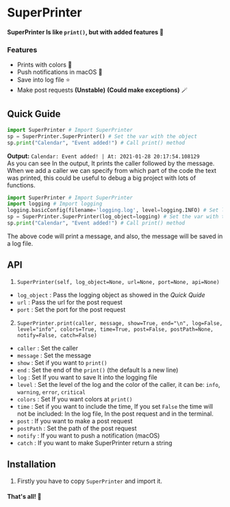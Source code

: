 # SuperPrinter
#### SuperPrinter Is like `print()`, but with added features 🚀

### Features
- Prints with colors 🤖
- Push notifications in macOS 🍎
- Save into log file ⭐️
- Make post requests **(Unstable)** **(Could make exceptions)** 🪄

## Quick Guide
```python
import SuperPrinter # Import SuperPrinter
sp = SuperPrinter.SuperPrinter() # Set the var with the object
sp.print("Calendar", "Event added!") # Call print() method
```
**Output:** `Calendar: Event added! | At: 2021-01-28 20:17:54.108129`\
As you can see In the output, It prints the caller followed by the message.\
When we add a caller we can specify from which part of the code the text was printed, this could be useful to debug a big project with lots of functions.
```python
import SuperPrinter # Import SuperPrinter
import logging # Import logging
logging.basicConfig(filename='logging.log', level=logging.INFO) # Set logging basic config
sp = SuperPrinter.SuperPrinter(log_object=logging) # Set the var with the object
sp.print("Calendar", "Event added!") # Call print() method
```
The above code will print a message, and also, the message will be saved in a log file.



## API
1. `SuperPrinter(self, log_object=None, url=None, port=None, api=None)`
- `log_object` : Pass the logging object as showed in the *Quick Quide*
- `url` : Pass the url for the post request
- `port` : Set the port for the post request 
2. `SuperPrinter.print(caller, message, show=True, end="\n", log=False, level="info", colors=True, time=True, post=False, postPath=None, notify=False, catch=False)`
- `caller` : Set the caller
- `message` : Set the message
- `show` : Set if you want to `print()`
- `end` : Set the end of the `print()` (the default Is a new line)
- `log` : Set If you want to save It into the logging file
- `level` : Set the level of the log and the color of the caller, it can be: `info`, `warning`, `error`, `critical`
- `colors` : Set If you want colors at `print()`
- `time` : Set if you want to include the time, If you set `False` the time will not be included: In the log file, In the post request and in the terminal.
- `post` : If you want to make a post request
- `postPath` : Set the path of the post request
- `notify` : If you want to push a notification (macOS)
- `catch` : If you want to make SuperPrinter return a string

## Installation
1. Firstly you have to copy `SuperPrinter` and import it.
#### That's all! 🙂 
